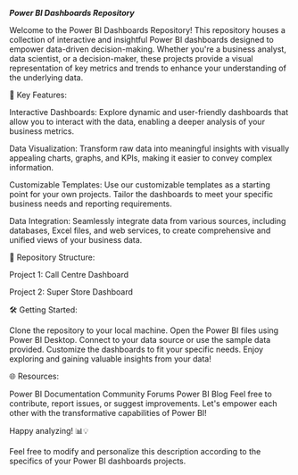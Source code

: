 ***Power BI Dashboards Repository***

Welcome to the Power BI Dashboards Repository! This repository houses a collection of interactive and insightful Power BI dashboards designed to empower data-driven decision-making. Whether you're a business analyst, data scientist, or a decision-maker, these projects provide a visual representation of key metrics and trends to enhance your understanding of the underlying data.

🚀 Key Features:

Interactive Dashboards: Explore dynamic and user-friendly dashboards that allow you to interact with the data, enabling a deeper analysis of your business metrics.

Data Visualization: Transform raw data into meaningful insights with visually appealing charts, graphs, and KPIs, making it easier to convey complex information.

Customizable Templates: Use our customizable templates as a starting point for your own projects. Tailor the dashboards to meet your specific business needs and reporting requirements.

Data Integration: Seamlessly integrate data from various sources, including databases, Excel files, and web services, to create comprehensive and unified views of your business data.

📁 Repository Structure:

Project 1: Call Centre Dashboard

Project 2: Super Store Dashboard


🛠 Getting Started:

Clone the repository to your local machine.
Open the Power BI files using Power BI Desktop.
Connect to your data source or use the sample data provided.
Customize the dashboards to fit your specific needs.
Enjoy exploring and gaining valuable insights from your data!

🌐 Resources:

Power BI Documentation
Community Forums
Power BI Blog
Feel free to contribute, report issues, or suggest improvements. Let's empower each other with the transformative capabilities of Power BI!

Happy analyzing! 📊💡

Feel free to modify and personalize this description according to the specifics of your Power BI dashboards projects.
